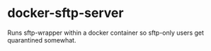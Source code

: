 docker-sftp-server
==================

Runs sftp-wrapper within a docker container so sftp-only users get quarantined somewhat.
